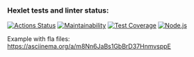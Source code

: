 ### Hexlet tests and linter status:
[![Actions Status](https://github.com/MaksZaychikov/frontend-project-lvl2/workflows/hexlet-check/badge.svg)](https://github.com/MaksZaychikov/frontend-project-lvl2/actions)
[![Maintainability](https://api.codeclimate.com/v1/badges/a99a88d28ad37a79dbf6/maintainability)](https://codeclimate.com/github/codeclimate/codeclimate/maintainability)
[![Test Coverage](https://api.codeclimate.com/v1/badges/3990e25cd00d0dccab94/test_coverage)](https://codeclimate.com/github/MaksZaychikov/frontend-project-lvl2/test_coverage)
[![Node.js](https://github.com/MaksZaychikov/frontend-project-lvl2/actions/workflows/nodejs.yml/badge.svg)](https://github.com/MaksZaychikov/frontend-project-lvl2/actions/workflows/nodejs.yml)

Example with fla files:
https://asciinema.org/a/m8Nn6JaBs1GbBrD37HnmvsppE